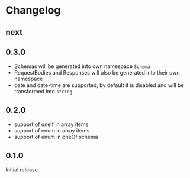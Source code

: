 # Changelog

## next

## 0.3.0

- Schemas will be generated into own namespace `Schema`
- RequestBodies and Responses will also be generated into their own namespace
- date and date-time are supported, by default it is disabled and will be transformed into `string`.

## 0.2.0

- support of oneIf in array items
- support of enum in array items
- support of enum in oneOf schema

## 0.1.0

Initial release
